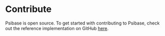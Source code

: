 # Contribute

Psibase is open source. To get started with contributing to Psibase, check out the reference implementation on GitHub [here](https://github.com/gofractally/psibase).

